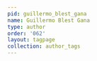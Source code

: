 ```yaml
---
pid: guillermo_blest_gana
name: Guillermo Blest Gana
type: author
order: '062'
layout: tagpage
collection: author_tags
---
```

